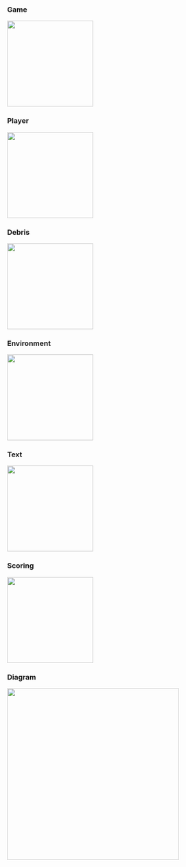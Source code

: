 ### Game

<img src="https://imgur.com/qFg6TNd" width="200">

### Player

<img src="https://imgur.com/veVDC02" width="200">

### Debris

<img src="https://imgur.com/h9jyQFc" width="200">

### Environment

<img src="https://imgur.com/wXIK8zJ" width="200">

### Text

<img src="https://imgur.com/wXIK8zJ" width="200">

### Scoring

<img src="https://imgur.com/wXIK8zJ" width="200">

### Diagram

<img src="https://imgur.com/Wa58dVv" width="400">

